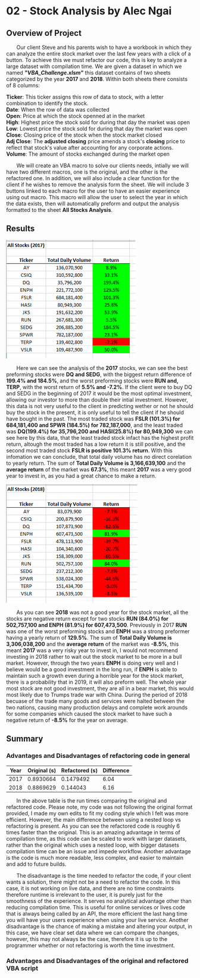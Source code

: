 # 02 - Stock Analysis by Alec Ngai

## Overview of Project

&nbsp;&nbsp;&nbsp;&nbsp;&nbsp;&nbsp; Our client Steve and his parents wish to have a workbook in which they can analyze the entire stock market over the last few years with a click of a button. To achieve this we must refactor our code, this is key to analyze a large dataset with compilation time. We are given a dataset in which we named ***"VBA_Challenge.xlsm"*** this dataset contains of two sheets categorized by the year **2017** and **2018**. Within both sheets there consists of 8 columns: 

**Ticker**:  This ticker assigns this row of data to stock, with a letter combination to identify the stock.  \
**Date**: When the row of data was collected \
**Open**: Price at which the stock openned at in the market \
**High**: Highest price the stock sold for during that day the market was open \
**Low**: Lowest price the stock sold for during that day the market was open \
**Close**: Closing price of the stock when the stock market closed \
**Adj Close**: The **adjusted closing** price amends a stock's **closing** price to reflect that stock's value after accounting for any corporate actions. \
**Volume**: The amount of stocks exchanged during the market open 

&nbsp;&nbsp;&nbsp;&nbsp;&nbsp;&nbsp; We will create an VBA macro to solve our clients needs, intially we will have two different macros, one is the original, and the other is the refactored one. In addition, we will also include a clear function for the client if he wishes to remove the analysis form the sheet. We will include 3 buttons linked to each macro for the user to have an easier experience using out macro. This macro will allow the user to select the year in which the data exists, then will automatically preform and output the analysis formatted to the sheet **All Stocks Analysis**. 

## Results

![2017_Analysis](https://github.com/alecngai/02-Stock_Analysis/blob/main/Resources/VBA_Challenge_2017.png)

&nbsp;&nbsp;&nbsp;&nbsp;&nbsp;&nbsp; Here we can see the analysis of the **2017** stocks, we can see the best preforming stocks were **DQ and SEDG**, with the biggest return difference of **199.4% and 184.5%**, and the worst preforming stocks were **RUN and, TERP**, with the worst return of **5.5% and -7.2%**. If the client were to buy DQ and SEDG in the beginning of 2017 it would be the most optimal investment,  allowing our investor to more than double their intial investment.  However, this data is not very useful to the client in predicting wether or not he should buy the stock in the present, it is only useful to tell the client if he should have bought in the past.  The most traded stock was **FSLR (101.3%) for 684,181,400 and SPWR (184.5%) for 782,187,000**, and the least traded was **DQ(199.4%) for 35,796,200 and HASI(25.8%) for 80,949,300** we can see here by this data, that the  least traded stock infact has the highest profit return, altough the most traded has a low return it is still positive, and the second most traded stock **FSLR is positive 101.3% return**. With this infomation we can conclude, that total daily volume has no direct corelation to yearly return.  The sum of **Total Daily Volume is 3,166,639,100** and the **average return** of the market was **67.3%**, this meant **2017** was a very good year to invest in, as you had a great chance to make a return. 

![2018_Analysis](https://github.com/alecngai/02-Stock_Analysis/blob/main/Resources/VBA_Challenge_2018.png)

&nbsp;&nbsp;&nbsp;&nbsp;&nbsp;&nbsp; As you can see **2018** was not a good year for the stock market, all the stocks are negative return except for two stocks **RUN (84.0%) for 502,757,100 and ENPH (81.9%) for 607,473,500**. Previously in 2017 **RUN** was one of the worst preforming stocks and **ENPH** was a strong preformer having a yearly return of **129.5%**.  The sum of **Total Daily Volume is 3,306,038,200** and the **average return** of the market was **-8.5%**, this meant **2017** was a very risky year to invest in, I would not recommend investing in 2018 rather to wait out the stock market to be more in a bull market. However, through the two years **ENPH** is doing very well and I believe would be a good investment in the long run, if **ENPH** is able to maintain such a growth even during a horrible year for the stock market, there is a probability that in 2019, it will also preform well. The whole year most stock are not good investment, they are all in a bear market, this would most likely due to Trumps trade war with China. During the period of 2018 becuase of the trade many goods and services were halted between the two nations, causing many production delays and complete work arounds for some companies which caused the stock market to have such a negative return of **-8.5%** for the year on average. 

## Summary

### Advantages and Disadvantages of refactoring code in general

| Year | Original (s) | Refactored (s) |	 Difference |
|--|--|--|--|
| 2017 |  0.8930664 |0.1479492 | 6.04 |
| 2018 | 0.8869629 | 0.144043 | 6.16 |

&nbsp;&nbsp;&nbsp;&nbsp;&nbsp;&nbsp; In the above table is the run times comparing the original and refactored code. Please note, my code was not following the original format provided, I made my own edits to fit my coding style which I felt was more efficient. However, the main difference between using a nested loop vs refactoring is present.  As you can see the refactored code is roughly 6 times faster than the original. This is an amazing advantage in terms of compilation time, as this code can be scaled to work with larger datasets, rather than the original which uses a nested loop, with bigger datasets compilation time can be an issue and impede workflow. Another advantage is the code is much more readable, less complex, and easier to maintain and add to future builds. 

&nbsp;&nbsp;&nbsp;&nbsp;&nbsp;&nbsp; The disadvantage is the time needed to refactor the code, if your client wants a solution, there might not be a need to refactor the code. In this case, it is not working on live data, and there are no time constraints therefore runtime is irrelevant to the user, it is purely just for the smoothness of the experience. It serves no analytical advantage other than reducing compilation time. This is useful for online services or lives code that is always being called by an API, the more efficient the last hang time you will have your users experience when using your live service.  Another disadvantage is the chance of making a mistake and altering your output, in this case, we have clear set data where we can compare the changes, however, this may not always be the case, therefore it is up to the programmer whether or not refactoring is worth the time investment. 

### Advantages and Disadvantages of the original and refactored VBA script